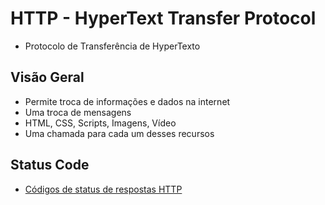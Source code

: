 # HTTP - HyperText Transfer Protocol
 * Protocolo de Transferência de HyperTexto


 ## Visão Geral
 * Permite troca de informações e dados na internet
 * Uma troca de mensagens
 * HTML, CSS, Scripts, Imagens, Vídeo
 * Uma chamada para cada um desses recursos

 ## Status Code
 
 * [Códigos de status de respostas HTTP](https://developer.mozilla.org/pt-BR/docs/Web/HTTP/Status)